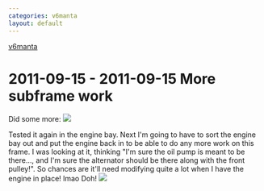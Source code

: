 ```yaml
---
categories: v6manta
layout: default
---
```


[v6manta](/v6manta)

# 2011-09-15 - 2011-09-15 More subframe work
Did some more:
  ![](/img/v6manta/manta0474.jpg)  

Tested it again in the engine bay. Next I'm going to have to sort the engine bay out and put the engine back in to be able to do any more work on this frame. I was looking at it, thinking "I'm sure the oil pump is meant to be there..., and I'm sure the alternator should be there along with the front pulley!". So chances are it'll need modifying quite a lot when I have the engine in place! lmao Doh!
  ![](/img/v6manta/manta0476.jpg)